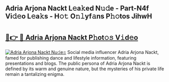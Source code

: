 ## Adria Arjona Nackt L𝚎a𝚔ed N𝚞𝚍e - Part-N4f Vi𝚍𝚎o L𝚎a𝚔s - H𝚘𝚝 O𝚗𝚕yf𝚊ns P𝚑𝚘tos JihwH

# <h2><a href="http://kf07gy.oniu.top/?m=Adria+Arjona+Nackt">🔗👉 🔴 Adria Arjona Nackt P𝚑ot𝚘𝚜 V𝚒d𝚎o</a></h2>

[![Adria Arjona Nackt Nu𝚍e𝚜](https://i.imgur.com/0qMVB7G.gif)](http://kf07gy.oniu.top/?m=Adria+Arjona+Nackt)
Social media influencer Adria Arjona Nackt, famed for publishing dance and lifestyle information, featuring presentations and blogs. The public persona of Adria Arjona Nackt is defined by its warm and genuine nature, but the mysteries of his private life remain a tantalizing enigma.  
